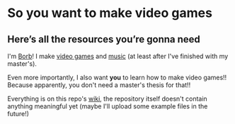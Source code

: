 # So you want to make video games

## Here’s all the resources you’re gonna need

I'm [Borb](https://twitter.com/oggborbis)! I make [video games](https://borbware.itch.io/) and [music](https://soundcloud.com/oggborbis) (at least after I've finished with my master's).

Even more importantly, I also want **you** to learn how to make video games!! Because apparently, you don't need a master's thesis for that!!

Everything is on this repo's [wiki](https://github.com/borbware/So-you-want-to-make-video-games/wiki), the repository itself doesn't contain anything meaningful yet (maybe I'll upload some example files in the future!)
